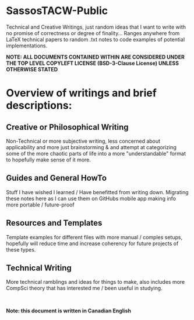 # SassosTACW-Public

Technical and Creative Writings, just random ideas that I want to write with no promise of correctness or degree of finality... Ranges anywhere from LaTeX technical papers to random .txt notes to code examples of potential implementations.

**NOTE: ALL DOCUMENTS CONTAINED WITHIN ARE CONSIDERED UNDER THE TOP LEVEL COPYLEFT LICENSE (BSD-3-Clause License) UNLESS OTHERWISE STATED**

# Overview of writings and brief descriptions:

## Creative or Philosophical Writing
Non-Technical or more subjective writing, less concerned about applicability and more just brainstorming & and attempt at categorizing some of the more chaotic parts of life into a more "understandable" format to hopefully make sense of it more.

## Guides and General HowTo
Stuff I have wished I learned / Have benefitted from writing down. Migrating these notes here as I can use them on GitHubs mobile app making info more portable / future-proof

## Resources and Templates
Template examples for different files with more manual / comples setups, hopefully will reduce time and increase coherency for future projects of these types.

## Technical Writing
More technical ramblings and ideas for things to make, also includes more CompSci theory that has interested me / been useful in studying.

<!--
## Section Title / Folder work falls under (use already existing applicable ones if possible...)
### x. Name of Individual Work
<details>
<summary>Click to expand!</summary>

#### Brief:
Brief synopsis about the work, not who, what, where but **why**

#### Goals:
This is where you put the **why**, and final goals for what you would like to accomplish with this work

#### Connected implementation (if applicable):
This is a github repo link / name of any connected source / code examples, any applicable media that was developed in conjunction with this work

#### Notes & Considerations:
Any considerations, asterixs, or potential concerns readers should consider with this work. Keep this bullet points and themed more towards a 'FYI'. 

Can also put citations & sources here if they are external

</details>
-->
<br />

**Note: this document is written in Canadian English**